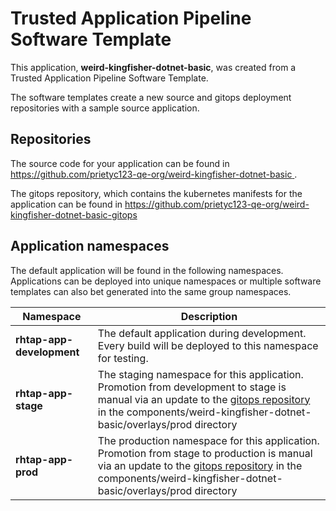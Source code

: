 # Trusted Application Pipeline Software Template

This application, **weird-kingfisher-dotnet-basic**, was created from a Trusted Application Pipeline Software Template.

The software templates create a new source and gitops deployment repositories with a sample source application. 

## Repositories

The source code for your application can be found in [https://github.com/prietyc123-qe-org/weird-kingfisher-dotnet-basic ](https://github.com/prietyc123-qe-org/weird-kingfisher-dotnet-basic ).
 
The gitops repository, which contains the kubernetes manifests for the application can be found in 
[https://github.com/prietyc123-qe-org/weird-kingfisher-dotnet-basic-gitops ](https://github.com/prietyc123-qe-org/weird-kingfisher-dotnet-basic-gitops ) 

## Application namespaces 

The default application will be found in the following namespaces. Applications can be deployed into unique namespaces or multiple software templates can also bet generated into the same group namespaces.  

|  Namespace   |  Description   |  
| -------- | -------- |   
| **rhtap-app-development** | The default application during development. Every build will be deployed to this namespace for testing. | 
| **rhtap-app-stage** | The staging namespace for this application. Promotion from development to stage is manual via an update to the [gitops repository](https://github.com/prietyc123-qe-org/weird-kingfisher-dotnet-basic-gitops ) in the components/weird-kingfisher-dotnet-basic/overlays/prod directory |  
| **rhtap-app-prod** | The production namespace for this application. Promotion from stage to production is manual via an update to the [gitops repository](https://github.com/prietyc123-qe-org/weird-kingfisher-dotnet-basic-gitops ) in the components/weird-kingfisher-dotnet-basic/overlays/prod directory | 